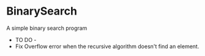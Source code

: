 # BinarySearch
A simple binary search program
- TO DO -
- Fix Overflow error when the recursive algorithm doesn't find an element.
